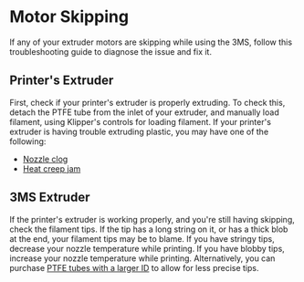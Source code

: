 # Motor Skipping

If any of your extruder motors are skipping while using the 3MS, follow this troubleshooting guide to diagnose the issue and fix it.

## Printer's Extruder

First, check if your printer's extruder is properly extruding. To check this, detach the PTFE tube from the inlet of your extruder, and manually load filament, using Klipper's controls for loading filament. If your printer's extruder is having trouble extruding plastic, you may have one of the following:

- [Nozzle clog](https://all3dp.com/2/3d-printer-nozzle-cleaning-the-easiest-way-to-do-it/)
- [Heat creep jam](https://all3dp.com/2/3d-printer-heat-creep/)

## 3MS Extruder

If the printer's extruder is working properly, and you're still having skipping, check the filament tips. If the tip has a long string on it, or has a thick blob at the end, your filament tips may be to blame. If you have stringy tips, decrease your nozzle temperature while printing. If you have blobby tips, increase your nozzle temperature while printing. Alternatively, you can purchase [PTFE tubes with a larger ID](https://a.co/d/7o45tW5) to allow for less precise tips.